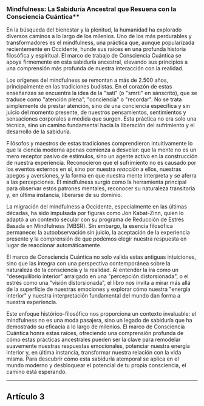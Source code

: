 ### Mindfulness: La Sabiduría Ancestral que Resuena con la Consciencia Cuántica**
En la búsqueda del bienestar y la plenitud, la humanidad ha explorado diversos caminos a lo largo de los milenios. Uno de los más perdurables y transformadores es el mindfulness, una práctica que, aunque popularizada recientemente en Occidente, hunde sus raíces en una profunda historia filosófica y espiritual. El marco de trabajo de Consciencia Cuántica se apoya firmemente en esta sabiduría ancestral, elevando sus principios a una comprensión más profunda de nuestra interacción con la realidad.

Los orígenes del mindfulness se remontan a más de 2.500 años, principalmente en las tradiciones budistas. En el corazón de estas enseñanzas se encuentra la idea de la "sati" (o "smrti" en sánscrito), que se traduce como "atención plena", "conciencia" o "recordar". No se trata simplemente de prestar atención, sino de una conciencia específica y sin juicio del momento presente, de nuestros pensamientos, sentimientos y sensaciones corporales a medida que surgen. Esta práctica no era solo una técnica, sino un camino fundamental hacia la liberación del sufrimiento y el desarrollo de la sabiduría.

Filósofos y maestros de estas tradiciones comprendieron intuitivamente lo que la ciencia moderna apenas comienza a desvelar: que la mente no es un mero receptor pasivo de estímulos, sino un agente activo en la construcción de nuestra experiencia. Reconocieron que el sufrimiento no es causado por los eventos externos en sí, sino por nuestra *reacción* a ellos, nuestras apegos y aversiones, y la forma en que nuestra mente interpreta y se aferra a las percepciones. El mindfulness surgió como la herramienta principal para observar estos patrones mentales, reconocer su naturaleza transitoria y, en última instancia, liberarse de su dominio.

La migración del mindfulness a Occidente, especialmente en las últimas décadas, ha sido impulsada por figuras como Jon Kabat-Zinn, quien lo adaptó a un contexto secular con su programa de Reducción de Estrés Basada en Mindfulness (MBSR). Sin embargo, la esencia filosófica permanece: la autoobservación sin juicio, la aceptación de la experiencia presente y la comprensión de que podemos elegir nuestra respuesta en lugar de reaccionar automáticamente.

El marco de Consciencia Cuántica no solo valida estas antiguas intuiciones, sino que las integra con una perspectiva contemporánea sobre la naturaleza de la consciencia y la realidad. Al entender la ira como un "desequilibrio interior" arraigado en una "percepción distorsionada", o el estrés como una "visión distorsionada", el libro nos invita a mirar más allá de la superficie de nuestras emociones y explorar cómo nuestra "energía interior" y nuestra interpretación fundamental del mundo dan forma a nuestra experiencia.

Este enfoque histórico-filosófico nos proporciona un contexto invaluable: el mindfulness no es una moda pasajera, sino un legado de sabiduría que ha demostrado su eficacia a lo largo de milenios. El marco de Consciencia Cuántica honra estas raíces, ofreciendo una comprensión profunda de cómo estas prácticas ancestrales pueden ser la clave para remodelar suavemente nuestras respuestas emocionales, potenciar nuestra energía interior y, en última instancia, transformar nuestra relación con la vida misma. Para descubrir cómo esta sabiduría atemporal se aplica en el mundo moderno y desbloquear el potencial de tu propia consciencia, el camino está esperando.

---

## Artículo 3